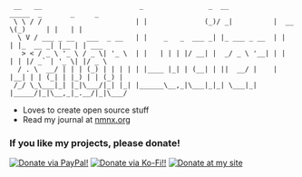 ```text
 __   __                        _                _  __            _____  _       _     _
 \ \ / /                       | |              (_)/ _|          |  __ \(_)     | |   | |
  \ V / ___ _ __   ___  _ __   | |    _   _  ___ _| |_ ___ _ __  | |  | |_  __ _| |__ | | ___
   > < / _ \ '_ \ / _ \| '_ \  | |   | | | |/ __| |  _/ _ \ '__| | |  | | |/ _` | '_ \| |/ _ \
  / . \  __/ | | | (_) | | | | | |____ |_| | (__| | ||  __/ |    | |__| | | (_| | |_) | | (_) |
 /_/ \_\___|_| |_|\___/|_| |_| |______\__,_|\___|_|_| \___|_|    |_____/|_|\__,_|_.__/|_|\___/

```

* Loves to create open source stuff
* Read my journal at [nmnx.org](https://nmnx.org)

### If you like my projects, please donate!
<a href="https://www.paypal.com/cgi-bin/webscr?cmd=_s-xclick&hosted_button_id=DDE5HFHREZXH6"><img src="https://img.shields.io/badge/paypal-diabloxenon-00457c.svg?style=for-the-badge&logo=paypal" alt="Donate via PayPal!" /></a>
<a href="https://ko-fi.com/diabloxenon"><img src="https://img.shields.io/badge/kofi-diabloxenon-f16061.svg?style=for-the-badge&logo=ko-fi" alt="Donate via Ko-Fi!!" /></a>
<a href="https://nmnx.org/donate"><img src="https://img.shields.io/badge/bitcoin-diabloxenon-f7931a.svg?style=for-the-badge&logo=bitcoin" alt="Donate at my site" /></a>

<!-- ![Stats](https://github-readme-stats.vercel.app/api?username=diabloxenon&show_icons=true&theme=merko) -->
